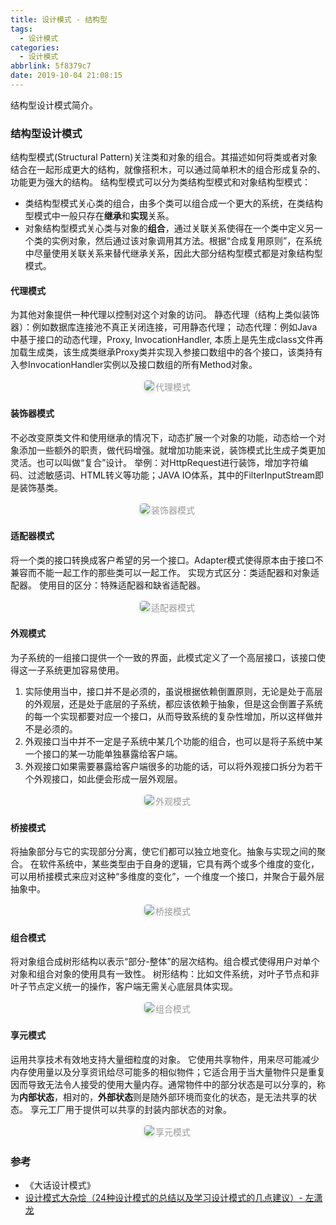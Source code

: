 ```yaml
---
title: 设计模式 - 结构型
tags:
  - 设计模式
categories:
  - 设计模式
abbrlink: 5f8379c7
date: 2019-10-04 21:08:15
---
```


结构型设计模式简介。

<!-- more -->

### 结构型设计模式

结构型模式(Structural Pattern)关注类和对象的组合。其描述如何将类或者对象结合在一起形成更大的结构，就像搭积木，可以通过简单积木的组合形成复杂的、功能更为强大的结构。
结构型模式可以分为类结构型模式和对象结构型模式：
- 类结构型模式关心类的组合，由多个类可以组合成一个更大的系统，在类结构型模式中一般只存在**继承**和**实现**关系。
- 对象结构型模式关心类与对象的**组合**，通过关联关系使得在一个类中定义另一个类的实例对象，然后通过该对象调用其方法。根据“合成复用原则”，在系统中尽量使用关联关系来替代继承关系，因此大部分结构型模式都是对象结构型模式。

#### 代理模式
为其他对象提供一种代理以控制对这个对象的访问。
静态代理（结构上类似装饰器）：例如数据库连接池不真正关闭连接，可用静态代理；
动态代理：例如Java中基于接口的动态代理，Proxy, InvocationHandler, 本质上是先生成class文件再加载生成类，该生成类继承Proxy类并实现入参接口数组中的各个接口，该类持有入参InvocationHandler实例以及接口数组的所有Method对象。
<center><img style="border-radius: 0.3125em; box-shadow: 0 2px 4px 0 rgba(34,36,38,.12),0 2px 10px 0 rgba(34,36,38,.08);" src="http://static.tongjilab.cn/blog/20191020091220.png"><div style="display: inline-block; color: #999; padding: 2px;">代理模式</div></center>

#### 装饰器模式
不必改变原类文件和使用继承的情况下，动态扩展一个对象的功能，动态给一个对象添加一些额外的职责，做代码增强。就增加功能来说，装饰模式比生成子类更加灵活。也可以叫做“复合”设计。
举例：对HttpRequest进行装饰，增加字符编码、过滤敏感词、HTML转义等功能；JAVA IO体系，其中的FilterInputStream即是装饰基类。
<center><img style="border-radius: 0.3125em; box-shadow: 0 2px 4px 0 rgba(34,36,38,.12),0 2px 10px 0 rgba(34,36,38,.08);" src="http://static.tongjilab.cn/blog/20191020090949.png"><div style="display: inline-block; color: #999; padding: 2px;">装饰器模式</div></center>

#### 适配器模式
将一个类的接口转换成客户希望的另一个接口。Adapter模式使得原本由于接口不兼容而不能一起工作的那些类可以一起工作。
实现方式区分：类适配器和对象适配器。
使用目的区分：特殊适配器和缺省适配器。
<center><img style="border-radius: 0.3125em; box-shadow: 0 2px 4px 0 rgba(34,36,38,.12),0 2px 10px 0 rgba(34,36,38,.08);" src="http://static.tongjilab.cn/blog/20191020093358.png"><div style="display: inline-block; color: #999; padding: 2px;">适配器模式</div></center>

#### 外观模式
为子系统的一组接口提供一个一致的界面，此模式定义了一个高层接口，该接口使得这一子系统更加容易使用。
1. 实际使用当中，接口并不是必须的，虽说根据依赖倒置原则，无论是处于高层的外观层，还是处于底层的子系统，都应该依赖于抽象，但是这会倒置子系统的每一个实现都要对应一个接口，从而导致系统的复杂性增加，所以这样做并不是必须的。
2. 外观接口当中并不一定是子系统中某几个功能的组合，也可以是将子系统中某一个接口的某一功能单独暴露给客户端。
3. 外观接口如果需要暴露给客户端很多的功能的话，可以将外观接口拆分为若干个外观接口，如此便会形成一层外观层。
<center><img style="border-radius: 0.3125em; box-shadow: 0 2px 4px 0 rgba(34,36,38,.12),0 2px 10px 0 rgba(34,36,38,.08);" src="http://static.tongjilab.cn/blog/20191020101359.png"><div style="display: inline-block; color: #999; padding: 2px;">外观模式</div></center>

#### 桥接模式
将抽象部分与它的实现部分分离，使它们都可以独立地变化。抽象与实现之间的聚合。
在软件系统中，某些类型由于自身的逻辑，它具有两个或多个维度的变化，可以用桥接模式来应对这种“多维度的变化”，一个维度一个接口，并聚合于最外层抽象中。
<center><img style="border-radius: 0.3125em; box-shadow: 0 2px 4px 0 rgba(34,36,38,.12),0 2px 10px 0 rgba(34,36,38,.08);" src="http://static.tongjilab.cn/blog/20191020205057.png"><div style="display: inline-block; color: #999; padding: 2px;">桥接模式</div></center>

#### 组合模式
将对象组合成树形结构以表示“部分-整体”的层次结构。组合模式使得用户对单个对象和组合对象的使用具有一致性。
树形结构：比如文件系统，对叶子节点和非叶子节点定义统一的操作，客户端无需关心底层具体实现。
<center><img style="border-radius: 0.3125em; box-shadow: 0 2px 4px 0 rgba(34,36,38,.12),0 2px 10px 0 rgba(34,36,38,.08);" src="http://static.tongjilab.cn/blog/20191020205310.png"><div style="display: inline-block; color: #999; padding: 2px;">组合模式</div></center>

#### 享元模式
运用共享技术有效地支持大量细粒度的对象。
它使用共享物件，用来尽可能减少内存使用量以及分享资讯给尽可能多的相似物件；它适合用于当大量物件只是重复因而导致无法令人接受的使用大量内存。通常物件中的部分状态是可以分享的，称为**内部状态**，相对的，**外部状态**则是随外部环境而变化的状态，是无法共享的状态。
享元工厂用于提供可以共享的封装内部状态的对象。
<center><img style="border-radius: 0.3125em; box-shadow: 0 2px 4px 0 rgba(34,36,38,.12),0 2px 10px 0 rgba(34,36,38,.08);" src="http://static.tongjilab.cn/blog/20191020205426.png"><div style="display: inline-block; color: #999; padding: 2px;">享元模式</div></center>

### 参考

- 《大话设计模式》
- [设计模式大杂烩（24种设计模式的总结以及学习设计模式的几点建议）- 左潇龙](http://www.zuoxiaolong.com/blog/article.ftl?id=100)